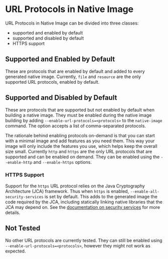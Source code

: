 # URL Protocols in Native Image

URL Protocols in Native Image can be divided into three classes:

* supported and enabled by default
* supported and disabled by default
* HTTPS support

## Supported and Enabled by Default
These are protocols that are enabled by default and added to every generated native image.
Currently, `file` and `resource` are the only supported URL protocols, enabled by default.

## Supported and Disabled by Default
These are protocols that are supported but not enabled by default when building a native image.
They must be enabled during the native image building by adding `--enable-url-protocols=<protocols>` to the `native-image` command.
The option accepts a list of comma-separated protocols.

The rationale behind enabling protocols on-demand is that you can start with a minimal image and add features as you need them.
This way your image will only include the features you use, which helps keep the overall size small.
Currently `http` and `https` are the only URL protocols that are supported and can be enabled on demand.
They can be enabled using the `--enable-http` and `--enable-https` options.

### HTTPS Support
Support for the `https` URL protocol relies on the Java Cryptography Architecture (JCA) framework.
Thus when `https` is enabled, `--enable-all-security-services` is set by default.
This adds to the generated image the code required by the JCA, including statically linking native libraries that the JCA may depend on.
See the [documentation on security services](JCASecurityServices.md) for more details.

## Not Tested
No other URL protocols are currently tested.
They can still be enabled using `--enable-url-protocols=<protocols>`, however they might not work as expected.
